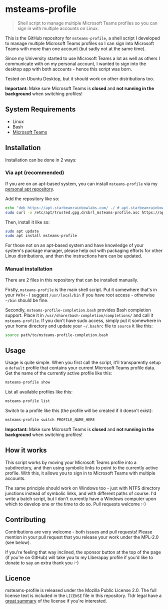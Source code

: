 # msteams-profile

> Shell script to manage multiple Microsoft Teams profiles so you can sign in with multiple accounts on Linux.

This is the GitHub repository for `msteams-profile`, a shell script I developed to manage multiple Microsoft Teams profiles so I can sign into Microsoft Teams with more than one account (but sadly not at the same time).

Since my University started to use Microsoft Teams a lot as well as others I communicate with on my personal account, I wanted to sign into the desktop app with both accounts - hence this script was born.

Tested on Ubuntu Desktop, but it should work on other distributions too.

**Important:** Make sure Microsoft Teams is **closed** and **not running in the background** when switching profiles!

## System Requirements
 - Linux
 - Bash
 - [Microsoft Teams](https://www.microsoft.com/en-GB/microsoft-365/microsoft-teams/group-chat-software)


## Installation
Installation can be done in 2 ways:

### Via apt (recommended)
If you are on an apt-based system, you can install `msteams-profile` via my [personal apt repository](https://apt.starbeamrainbowlabs.com/).

Add the repository like so:

```bash
echo "deb https://apt.starbeamrainbowlabs.com/ ./ # apt.starbeamrainbowlabs.com" | sudo tee /etc/apt/sources.list.d/sbrl.list;
sudo curl -o /etc/apt/trusted.gpg.d/sbrl_msteams-profile.asc https://apt.starbeamrainbowlabs.com/aptosaurus.asc
```

Then, install it like so:

```bash
sudo apt update
sudo apt install msteams-profile
```

For those not on an apt-based system and have knowledge of your system's package manager, please help out with packaging efforts for other Linux distributions, and then the instructions here can be updated.


### Manual installation
There are 2 files in this repository that can be installed manually.

Firstly, `msteams-profile` is the main shell script. Put it somewhere that's in your `PATH` - I suggest `/usr/local/bin` if you have root access - otherwise `~/bin` should be fine.

Secondly, `msteams-profile-completion.bash` provides Bash completion support. Place it in `/usr/share/bash-completion/completions/` and call it `msteams-profile`. If you don't have sudo access, simply put it somewhere in your home directory and update your `~/.bashrc` file to `source` it like this:

```bash
source path/to/msteams-profile-completion.bash
```


## Usage
Usage is quite simple. When you first call the script, it'll transparently setup a `default` profile that contains your current Microsoft Teams profile data. Get the name of the currently active profile like this:

```bash
msteams-profile show
```

List all available profiles like this:

```bash
msteams-profile list
```

Switch to a profile like this (the profile will be created if it doesn't exist):

```bash
msteams-profile switch PROFILE_NAME_HERE
```

**Important:** Make sure Microsoft Teams is **closed** and **not running in the background** when switching profiles!


## How it works
This script works by moving your Microsoft Teams profile into a subdirectory, and then using symbolic links to point to the currently active profile. With this, it allows you to sign in to Microsoft Teams with multiple accounts.

The same principle should work on Windows too - just with NTFS directory junctions instead of symbolic links, and with different paths of course. I'd write a batch script, but I don't currently have a Windows computer upon which to develop one or the time to do so. Pull requests welcome :-)


## Contributing
Contributions are very welcome - both issues and pull requests! Please mention in your pull request that you release your work under the MPL-2.0 (see below).

If you're feeling that way inclined, the sponsor button at the top of the page (if you're on GitHub) will take you to my Liberapay profile if you'd like to donate to say an extra thank you :-)


## Licence
msteams-profile is released under the Mozilla Public License 2.0. The full license text is included in the `LICENSE` file in this repository. Tldr legal have a [great summary](https://tldrlegal.com/license/mozilla-public-license-2.0-(mpl-2)) of the license if you're interested.
